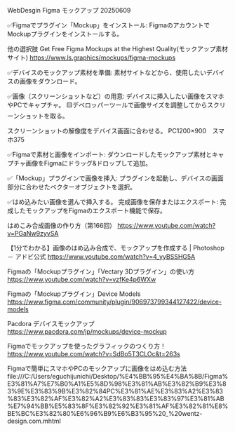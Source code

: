 WebDesgin Figma モックアップ 20250609

✅Figmaでプラグイン「Mockup」をインストール:
FigmaのアカウントでMockupプラグインをインストールする。

他の選択肢
Get Free Figma Mockups at the Highest Quality(モックアップ素材サイト)
https://www.ls.graphics/mockups/figma-mockups


✅デバイスのモックアップ素材を準備:
素材サイトなどから、使用したいデバイスの画像をダウンロード。

✅画像（スクリーンショットなど）の用意:
デバイスに挿入したい画像をスマホやPCでキャプチャ。
🟨デベロッパーツールで画像サイズを調整してからスクリーンショットを取る。

スクリーンショットの解像度をデバイス画面に合わせる。
PC1200×900　スマホ375

✅Figmaで素材と画像をインポート:
ダウンロードしたモックアップ素材とキャプチャ画像をFigmaにドラッグ&ドロップして追加。

✅「Mockup」プラグインで画像を挿入:
プラグインを起動し、デバイスの画面部分に合わせたベクターオブジェクトを選択。

✅はめ込みたい画像を選んで挿入する。
完成画像を保存またはエクスポート:
完成したモックアップをFigmaのエクスポート機能で保存。













はめこみ合成画像の作り方（第166回）
https://www.youtube.com/watch?v=PGaNw9zyvSA


【1分でわかる】画像のはめ込み合成で、モックアップを作成する | Photoshop － アドビ公式
https://www.youtube.com/watch?v=4_yyBSSHG5A


Figmaの「Mockupプラグイン」「Vectary 3Dプラグイン」の使い方
https://www.youtube.com/watch?v=vzfKe4p6WXw


Figmaの「Mockupプラグイン」Device Models
https://www.figma.com/community/plugin/906973799344127422/device-models


Pacdora デバイスモックアップ
https://www.pacdora.com/jp/mockups/device-mockup


Figmaでモックアップを使ったグラフィックのつくり方！
https://www.youtube.com/watch?v=SdBo5T3CLOc&t=263s


Figmaで簡単にスマホやPCのモックアップに画像をはめ込む方法
file:///C:/Users/eguchijunichi/Desktop/%E4%BB%95%E4%BA%8B/Figma%E3%81%A7%E7%B0%A1%E5%8D%98%E3%81%AB%E3%82%B9%E3%83%9E%E3%83%9B%E3%82%84PC%E3%81%AE%E3%83%A2%E3%83%83%E3%82%AF%E3%82%A2%E3%83%83%E3%83%97%E3%81%AB%E7%94%BB%E5%83%8F%E3%82%92%E3%81%AF%E3%82%81%E8%BE%BC%E3%82%80%E6%96%B9%E6%B3%95%20_%20wentz-design.com.mhtml